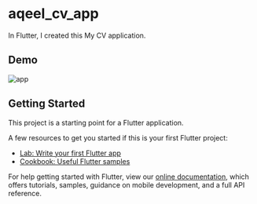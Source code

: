 # aqeel_cv_app

In Flutter, I created this My CV application.

## Demo
![app](https://user-images.githubusercontent.com/81378260/155660304-e50c5651-bbc3-48ea-91de-6855700ed3be.png)



## Getting Started

This project is a starting point for a Flutter application.

A few resources to get you started if this is your first Flutter project:

- [Lab: Write your first Flutter app](https://flutter.dev/docs/get-started/codelab)
- [Cookbook: Useful Flutter samples](https://flutter.dev/docs/cookbook)

For help getting started with Flutter, view our
[online documentation](https://flutter.dev/docs), which offers tutorials,
samples, guidance on mobile development, and a full API reference.
